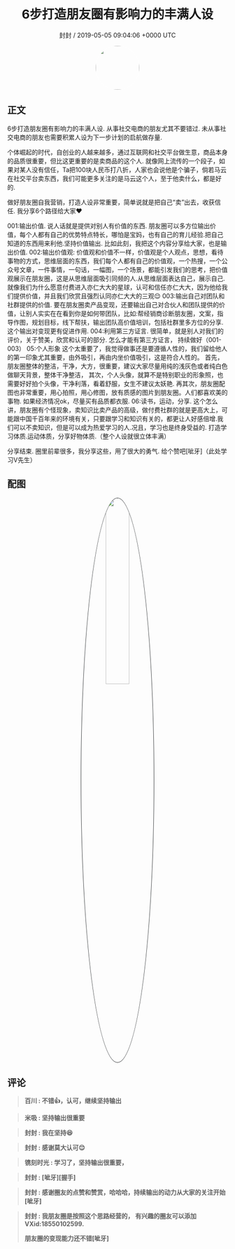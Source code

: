 <h1 align="center">6步打造朋友圈有影响力的丰满人设</h1>
<p align="center">
    <a>封封 / 2019-05-05 09:04:06 &#43;0000 UTC</a>
</p>

<div align="center">
    <img src="https://images.zsxq.com/FiQUm6qGzhzDVfrWh_yr3oHO9yy9?e=1590940799&amp;token=kIxbL07-8jAj8w1n4s9zv64FuZZNEATmlU_Vm6zD:7rZid-Xe9kKdh1R7XdUJYw93qAk=" width="100" height="100" style="border:1px solid;border-radius:50%; color:#ffffff"/>
</div>

## 正文

<div>
6步打造朋友圈有影响力的丰满人设.
从事社交电商的朋友尤其不要错过.
未从事社交电商的朋友也需要积累人设为下一步计划的启航做存量.

个体崛起的时代，自创业的人越来越多，通过互联网和社交平台做生意，商品本身的品质很重要，但比这更重要的是卖商品的这个人.
就像网上流传的一个段子，如果对某人没有信任，Ta把100块人民币打八折，人家也会说他是个骗子，倘若马云在社交平台卖东西，我们可能更多关注的是马云这个人，至于他卖什么，都是好的.

做好朋友圈自我营销，打造人设非常重要，简单说就是把自己“卖”出去，收获信任.
我分享6个路径给大家❤

001:输出价值.
说人话就是提供对别人有价值的东西.
朋友圈可以多方位输出价值，每个人都有自己的优势特点特长，哪怕是宝妈，也有自己的育儿经验.把自己知道的东西用来利他.坚持价值输出.
比如此刻，我把这个内容分享给大家，也是输出价值.
002:输出价值观:
价值观和价值不一样，价值观是个人观点，思想，看待事物的方式，思维层面的东西，我们每个人都有自己的价值观，一个热搜，一个公众号文章，一件事情，一句话，一幅图，一个场景，都能引发我们的思考，把价值观展示在朋友圈，这是从思维层面吸引同频的人.从思维层面表达自己，展示自己.
就像我们为什么愿意付费进入亦仁大大的星球，认可和信任亦仁大大，因为他给我们提供价值，并且我们欣赏且强烈认同亦仁大大的三观😌
003:输出自己对团队和社群提供的价值.
要在朋友圈卖产品变现，还要输出自己对合伙人和团队提供的价值，让别人实实在在看到你是如何带团队，比如:帮经销商诊断朋友圈，文案，指导作图，规划目标，线下帮扶，输出团队高价值培训，包括社群里多方位的分享.
这个输出对变现更有促进作用.
004:利用第三方证言.
很简单，就是别人对我们的评价，关于赞美，欣赏和认可的部分.
怎么才能有第三方证言，
持续做好（001-003）
05:个人形象
这个太重要了，我觉得做事还是要遵循人性的，我们留给他人的第一印象尤其重要，由外吸引，再由内坐价值吸引，这是符合人性的。
首先，朋友圈整体的整洁，干净，大方，很重要，建议大家尽量用纯的浅灰色或者纯白色做聊天背景，整体干净整洁，
其次，个人头像，就算不是特别职业的形象照，也需要好好拍个头像，干净利落，看着舒服，女生不建议太妖艳.
再其次，朋友圈配图也非常重要，用心拍照，用心修图，放有质感的图片到朋友圈。人们都喜欢美的事物.
如果经济情况ok，尽量买有品质都衣服.
06:读书，运动，分享.
这个怎么讲，朋友圈有个怪现象，卖知识比卖产品的高级，做付费社群的就是更高大上，可能跟中国千百年来的环境有关，只要跟学习和知识有关的，都更让人好感倍增.我们可以不卖知识，但是可以成为热爱学习的人.况且，学习也是终身受益的.
打造学习体质.运动体质，分享好物体质.（整个人设就很立体丰满）

分享结束.
圈里前辈很多，我分享这些，用了很大的勇气.
给个赞吧[呲牙]（此处学习V先生）
</div>

## 配图
<div class="image" align="center">

<img src="https://images.zsxq.com/Fn078Htbpzfg3TTlGcEI_grTnj9X?imageMogr2/auto-orient/thumbnail/800x/format/jpg/blur/1x0/quality/75&amp;e=1590940799&amp;token=kIxbL07-8jAj8w1n4s9zv64FuZZNEATmlU_Vm6zD:60A48EcEppxHetxf9OHuX_wf3VQ=" width="33%" height="33%" style="border:1px solid;border-radius:50%; color:#3c3f41"/>

</div>

## 评论

<div align="left">
<div>

<blockquote >
<span> <strong>百川 : 不错👍，认可，继续坚持输出 </strong></span>
</blockquote>

<blockquote >
<span> <strong>米吸 : 坚持输出很重要 </strong></span>
</blockquote>

<blockquote >
<span> <strong>封封 : 我在坚持😆 </strong></span>
</blockquote>

<blockquote >
<span> <strong>封封 : 感谢莫大认可😌 </strong></span>
</blockquote>

<blockquote >
<span> <strong>镌刻时光 : 学习了，坚持输出很重要， </strong></span>
</blockquote>

<blockquote >
<span> <strong>封封 : [呲牙][握手] </strong></span>
</blockquote>

<blockquote >
<span> <strong>封封 : 感谢圈友的点赞和赞赏，哈哈哈，持续输出的动力从大家的关注开始[呲牙] </strong></span>
</blockquote>

<blockquote >
<span> <strong>封封 : 我朋友圈是按照这个思路经营的，
有兴趣的圈友可以添加VXid:18550102599.

朋友圈的变现能力还不错[呲牙] </strong></span>
</blockquote>

</div>
</div>